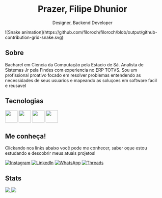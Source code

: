 
<h1 align="center"> Prazer, Filipe Dhunior </h1>
<p align="center"> Designer, Backend Developer </p>
![Snake animation](https://github.com/filoroch/filoroch/blob/output/github-contribution-grid-snake.svg)

## Sobre
Bacharel em Ciencia da Computação pela Estacio de Sá. Analista de Sistemas Jr pela Findes com experiencia no ERP TOTVS. Sou um profissional proativo focado em resolver problemas entendendo as necessidades de seus usuarios e mapeando as soluçoes em software facil e reusavel

## Tecnologias
<img loading="lazy" src="https://cdn.jsdelivr.net/gh/devicons/devicon/icons/java/java-original.svg" width="40" height="40"/> <img loading="lazy" src="https://cdn.jsdelivr.net/gh/devicons/devicon/icons/linux/linux-original.svg" width="40" height="40"/> <img loading="lazy" src="https://cdn.jsdelivr.net/gh/devicons/devicon/icons/csharp/csharp-original.svg" width="40" height="40"/> <img loading="lazy" src="https://cdn.jsdelivr.net/gh/devicons/devicon/icons/python/python-original.svg" width="40" height="40"/> 

          
## Me conheça!
Clickando nos links abaixo você pode me conhecer, saber oque estou estudando e descobrir meus atuais projetos! <br>

[![Instagram](https://img.shields.io/badge/-Instagram-%23E4405F?style=for-the-badge&logo=instagram&logoColor=white)](https://www.instagram.com/filipedhunior/)
[![LinkedIn](https://img.shields.io/badge/LinkedIn-0077B5?style=for-the-badge&logo=linkedin&logoColor=white)](https://www.linkedin.com/in/filoroch/)
[![WhatsApp](https://img.shields.io/badge/WhatsApp-25D366?style=for-the-badge&logo=whatsapp&logoColor=white)](https://wa.me/+5527988138857)
[![Threads](https://img.shields.io/badge/-Threads-000000?style=for-the-badge&logo=threads&logoColor=white)](https://www.threads.net/@filipedhunior)


## Stats
<div>
<a href="https://github.com/seu-usuário-aqui">
<img loading="lazy" height="180em" src="https://github-readme-stats.vercel.app/api/top-langs/?username=filoroch&layout=compact&langs_count=7&theme=dracula"/>
<img loading="lazy" height="180em" src="https://github-readme-stats.vercel.app/api?username=filoroch&show_icons=true&theme=dracula&include_all_commits=true&count_private=true"/>
</div>

